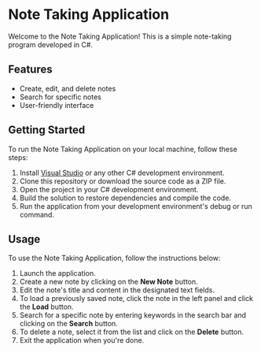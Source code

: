 # Note Taking Application

Welcome to the Note Taking Application! This is a simple note-taking program developed in C#.

## Features

- Create, edit, and delete notes
- Search for specific notes
- User-friendly interface

## Getting Started

To run the Note Taking Application on your local machine, follow these steps:

1. Install [Visual Studio](https://visualstudio.microsoft.com/) or any other C# development environment.
2. Clone this repository or download the source code as a ZIP file.
3. Open the project in your C# development environment.
4. Build the solution to restore dependencies and compile the code.
5. Run the application from your development environment's debug or run command.

## Usage

To use the Note Taking Application, follow the instructions below:

1. Launch the application.
2. Create a new note by clicking on the **New Note** button.
3. Edit the note's title and content in the designated text fields.
4. To load a previously saved note, click the note in the left panel and click the **Load** button.
5. Search for a specific note by entering keywords in the search bar and clicking on the **Search** button.
6. To delete a note, select it from the list and click on the **Delete** button.
7. Exit the application when you're done.
